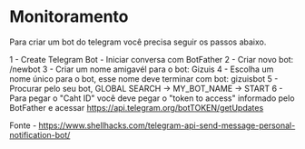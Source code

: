 # Monitoramento

Para criar um bot do telegram você precisa seguir os passos abaixo.

1 - Create Telegram Bot - Iniciar conversa com BotFather
2 - Criar novo bot: /newbot
3 - Criar um nome amigavél para o bot: Gizuis
4 - Escolha um nome único para o bot, esse nome deve terminar com bot: gizuisbot
5 - Procurar pelo seu bot,  GLOBAL SEARCH -> MY_BOT_NAME -> START
6 - Para pegar o "Caht ID" você deve pegar o "token to access" informado pelo BotFather e acessar  https://api.telegram.org/botTOKEN/getUpdates


Fonte - https://www.shellhacks.com/telegram-api-send-message-personal-notification-bot/
